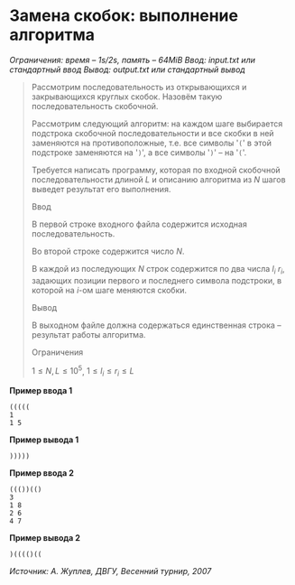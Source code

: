 # Замена скобок: выполнение алгоритма

*Ограничения: время – 1s/2s, память – 64MiB Ввод: input.txt или стандартный ввод Вывод: output.txt или стандартный вывод*

> Рассмотрим последовательность из открывающихся и закрывающихся круглых скобок. Назовём такую последовательность скобочной.
>
> Рассмотрим следующий алгоритм: на каждом шаге выбирается подстрока скобочной последовательности и все скобки в ней заменяются на противоположные, т.е. все символы '`(`' в этой подстроке заменяются на '`)`', а все символы '`)`' – на '`(`'.
>
> Требуется написать программу, которая по входной скобочной последовательности длиной $L$ и описанию алгоритма из $N$ шагов выведет результат его выполнения.
>
> Ввод
>
> В первой строке входного файла содержится исходная последовательность.
>
> Во второй строке содержится число $N$.
>
> В каждой из последующих $N$ строк содержится по два числа $l_i$ $r_i$, задающих позиции первого и последнего символа подстроки, в которой на $i$-ом шаге меняются скобки.
>
> Вывод
>
> В выходном файле должна содержаться единственная строка – результат работы алгоритма.
>
> Ограничения
>
> $1 ≤ N, L ≤ 10^5$, $1 ≤ l_i ≤ r_i ≤ L$

**Пример ввода 1**
```
(((((
1
1 5
```
**Пример вывода 1**
```
)))))
```
**Пример ввода 2**
```
((())(()
3
1 8
2 6
4 7
```
**Пример вывода 2**
```
)(((()((
```

*Источник: А. Жуплев, ДВГУ, Весенний турнир, 2007*
